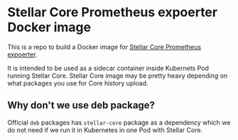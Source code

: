 # Stellar Core Prometheus expoerter Docker image

This is a repo to build a Docker image for [Stellar Core Prometheus expoerter](https://github.com/stellar/packages/tree/master/stellar-core-prometheus-exporter).

It is intended to be used as a sidecar container inside Kubernets Pod running Stellar Core. Stellar Core image may be pretty heavy depending on what packages you use for Core history upload.

## Why don't we use deb package?

Official `deb` packages has `stellar-core` package as a dependency which we do not need if we run it in Kubernetes in one Pod with Stellar Core.
